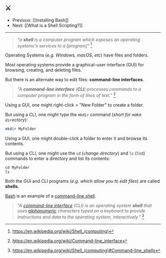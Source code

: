 ## ⚔️

- Previous: [[Installing Bash]]
- Next: [[What is a Shell Scripting?]]

---

> _"a **shell** is a computer program which exposes an operating systems's services to a [program]"_ [^1]

Operating Systems (_e.g. Windows, macOS, etc_) have files and folders.

Most operating systems provide a graphical-user interface (GUI) for browsing, creating, and deleting files.

But there is an alternate way to edit files: **command-line interfaces**.

> _"A **command-line interface** (**CLI**) processes commands to a computer program in the form of lines of text."_ [^2]

Using a GUI, one might right-click > "New Folder" to create a folder.

But using a CLI, one might type the `mkdir` command (_short for `m`a`k`e `dir`ectory_):

```sh
mkdir MyFolder
```

Using a GUI, one might double-click a folder to enter it and browse its contents.

But using a CLI, one might use the `cd` (_`c`hange `d`irectory_) and `ls` (`l`i`s`t) commands to enter a directory and list its contents:

```shell
cd MyFolder
ls
```

Both the GUI and CLI programs (_e.g. which allow you to edit files_) are called **shells**.

[Bash](https://en.wikipedia.org/wiki/Bash_(Unix_shell)) is an example of a [command-line shell](https://en.wikipedia.org/wiki/Shell_(computing)#Command-line_shells).

> _"A [command-line interface](https://en.wikipedia.org/wiki/Command-line_interface "Command-line interface") (CLI) is an operating system **shell** that uses [alphanumeric](https://en.wikipedia.org/wiki/Alphanumeric "Alphanumeric") characters typed on a keyboard to provide instructions and data to the operating system, interactively."_ [^3]

[^1]: https://en.wikipedia.org/wiki/Shell_(computing)
[^2]: https://en.wikipedia.org/wiki/Command-line_interface
[^3]: https://en.wikipedia.org/wiki/Shell_(computing)#Command-line_shells